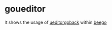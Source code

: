 # goueditor
It shows the usage of [ueditorgoback](https://github.com/springlchy/ueditorgoback) within [beego](https://beego.me)
